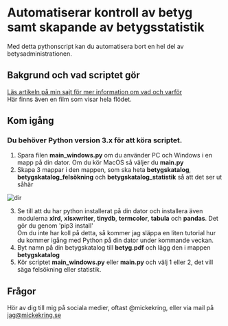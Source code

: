 # Automatiserar kontroll av betyg samt skapande av betygsstatistik

Med detta pythonscript kan du automatisera bort en hel del av betysadministrationen.

## Bakgrund och vad scriptet gör
[Läs artikeln på min sajt för mer information om vad och varför](https://mickekring.se/sa-automatiserar-du-kontroll-av-betyg-samt-skapande-av-betygsstatistik/)
<br />Här finns även en film som visar hela flödet.

## Kom igång

### Du behöver Python version 3.x för att köra scriptet.

1. Spara filen __main_windows.py__ om du använder PC och Windows i en mapp på din dator. Om du kör MacOS så väljer du __main.py__
2. Skapa 3 mappar i den mappen, som ska heta __betygskatalog__, __betygskatalog_felsökning__ och __betygskatalog_statistik__ så att det ser ut såhär 

![dir](https://user-images.githubusercontent.com/10948066/202915732-21f504c2-fa41-4c23-947a-76e7a7d86c3b.jpg)

3. Se till att du har python installerat på din dator och installera även modulerna __xlrd__, __xlsxwriter__, __tinydb__, __termcolor__, __tabula__ och __pandas__. Det gör du genom 'pip3 install'
<br />Om du inte har koll på detta, så kommer jag släppa en liten tutorial hur du kommer igång med Python på din dator under kommande veckan.
4. Byt namn på din betygskatalog till __betyg.pdf__ och lägg den i mappen __betygskatalog__
5. Kör scriptet __main_windows.py__ eller __main.py__ och välj 1 eller 2, det vill säga felsökning eller statistik.

## Frågor
Hör av dig till mig på sociala medier, oftast @mickekring, eller via mail på jag@mickekring.se
